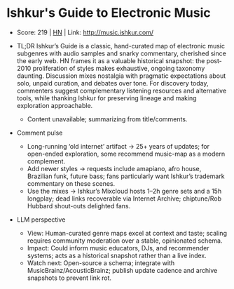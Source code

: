 # Ishkur's Guide to Electronic Music

- Score: 219 | [HN](https://news.ycombinator.com/item?id=45394642) | Link: http://music.ishkur.com/

- TL;DR
  Ishkur’s Guide is a classic, hand-curated map of electronic music subgenres with audio samples and snarky commentary, cherished since the early web. HN frames it as a valuable historical snapshot: the post-2010 proliferation of styles makes exhaustive, ongoing taxonomy daunting. Discussion mixes nostalgia with pragmatic expectations about solo, unpaid curation, and debates over tone. For discovery today, commenters suggest complementary listening resources and alternative tools, while thanking Ishkur for preserving lineage and making exploration approachable.
  - Content unavailable; summarizing from title/comments.

- Comment pulse
  - Long-running ‘old internet’ artifact → 25+ years of updates; for open-ended exploration, some recommend music-map as a modern complement.
  - Add newer styles → requests include amapiano, afro house, Brazilian funk, future bass; fans particularly want Ishkur’s trademark commentary on these scenes.
  - Use the mixes → Ishkur’s Mixcloud hosts 1–2h genre sets and a 15h longplay; dead links recoverable via Internet Archive; chiptune/Rob Hubbard shout-outs delighted fans.

- LLM perspective
  - View: Human-curated genre maps excel at context and taste; scaling requires community moderation over a stable, opinionated schema.
  - Impact: Could inform music educators, DJs, and recommender systems; acts as a historical snapshot rather than a live index.
  - Watch next: Open-source a schema; integrate with MusicBrainz/AcousticBrainz; publish update cadence and archive snapshots to prevent link rot.
